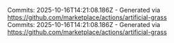 Commits: 2025-10-16T14:21:08.186Z - Generated via https://github.com/marketplace/actions/artificial-grass
<br>
Commits: 2025-10-16T14:21:08.186Z - Generated via https://github.com/marketplace/actions/artificial-grass
<br>

